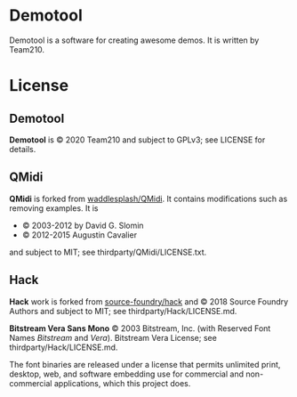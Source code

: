 # Demotool
Demotool is a software for creating awesome demos. It is written by Team210.

# License

## Demotool
**Demotool** is &copy; 2020 Team210 and subject to GPLv3; see LICENSE for details.

## QMidi
**QMidi** is forked from [waddlesplash/QMidi](https://github.com/waddlesplash/QMidi). It contains modifications such as removing examples. It is 

* &copy; 2003-2012 by David G. Slomin
* &copy; 2012-2015 Augustin Cavalier <waddlesplash>

and subject to MIT; see thirdparty/QMidi/LICENSE.txt.

## Hack
**Hack** work is forked from [source-foundry/hack](https://github.com/source-foundry/Hack) and &copy; 2018 Source Foundry Authors and subject to MIT; see thirdparty/Hack/LICENSE.md.

**Bitstream Vera Sans Mono** &copy; 2003 Bitstream, Inc. (with Reserved Font Names _Bitstream_ and _Vera_). Bitstream Vera License; see thirdparty/Hack/LICENSE.md.

The font binaries are released under a license that permits unlimited print, desktop, web, and software embedding use for commercial and non-commercial applications, which this project does.
